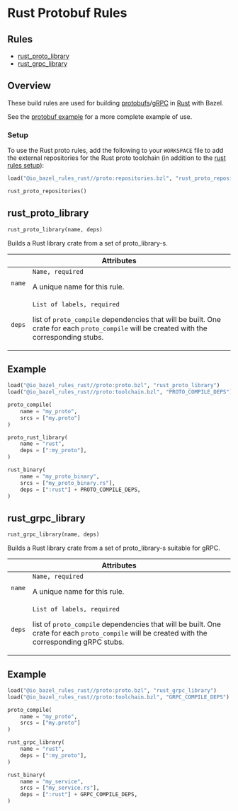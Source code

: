 # Rust Protobuf Rules

<div class="toc">
  <h2>Rules</h2>
  <ul>
    <li><a href="#rust_proto_library">rust_proto_library</a></li>
    <li><a href="#rust_grpc_library">rust_grpc_library</a></li>
  </ul>
</div>

## Overview

These build rules are used for building [protobufs][protobuf]/[gRPC][grpc] in [Rust][rust] with Bazel.

[rust]: http://www.rust-lang.org/
[protobuf]: https://developers.google.com/protocol-buffers/
[grpc]: https://grpc.io

See the [protobuf example](../examples/proto) for a more complete example of use.

### Setup

To use the Rust proto rules, add the following to your `WORKSPACE` file to add the
external repositories for the Rust proto toolchain (in addition to the [rust rules setup](..)):

```python
load("@io_bazel_rules_rust//proto:repositories.bzl", "rust_proto_repositories")

rust_proto_repositories()
```

<a name="rust_proto_library"></a>
## rust_proto_library

```python
rust_proto_library(name, deps)
```

Builds a Rust library crate from a set of proto_library-s.

<table class="table table-condensed table-bordered table-params">
  <colgroup>
    <col class="col-param" />
    <col class="param-description" />
  </colgroup>
  <thead>
    <tr>
      <th colspan="2">Attributes</th>
    </tr>
  </thead>
  <tbody>
    <tr>
      <td><code>name</code></td>
      <td>
        <code>Name, required</code>
        <p>A unique name for this rule.</p>
      </td>
    </tr>
    <tr>
      <td><code>deps</code></td>
      <td>
        <code>List of labels, required</code>
        <p>
            list of <code>proto_compile</code> dependencies that will be built. One
            crate for each <code>proto_compile</code> will be created with the corresponding
            stubs.
        </p>
      </td>
    </tr>
  </tbody>
</table>

## Example

```python
load("@io_bazel_rules_rust//proto:proto.bzl", "rust_proto_library")
load("@io_bazel_rules_rust//proto:toolchain.bzl", "PROTO_COMPILE_DEPS")

proto_compile(
    name = "my_proto",
    srcs = ["my.proto"]
)

proto_rust_library(
    name = "rust",
    deps = [":my_proto"],
)

rust_binary(
    name = "my_proto_binary",
    srcs = ["my_proto_binary.rs"],
    deps = [":rust"] + PROTO_COMPILE_DEPS,
)
```


<a name="rust_grpc_library"></a>
## rust_grpc_library

```python
rust_grpc_library(name, deps)
```

Builds a Rust library crate from a set of proto_library-s suitable for gRPC.

<table class="table table-condensed table-bordered table-params">
  <colgroup>
    <col class="col-param" />
    <col class="param-description" />
  </colgroup>
  <thead>
    <tr>
      <th colspan="2">Attributes</th>
    </tr>
  </thead>
  <tbody>
    <tr>
      <td><code>name</code></td>
      <td>
        <code>Name, required</code>
        <p>A unique name for this rule.</p>
      </td>
    </tr>
    <tr>
      <td><code>deps</code></td>
      <td>
        <code>List of labels, required</code>
        <p>
            list of <code>proto_compile</code> dependencies that will be built. One
            crate for each <code>proto_compile</code> will be created with the corresponding
            gRPC stubs.
        </p>
      </td>
    </tr>
  </tbody>
</table>

## Example

```python
load("@io_bazel_rules_rust//proto:proto.bzl", "rust_grpc_library")
load("@io_bazel_rules_rust//proto:toolchain.bzl", "GRPC_COMPILE_DEPS")

proto_compile(
    name = "my_proto",
    srcs = ["my.proto"]
)

rust_grpc_library(
    name = "rust",
    deps = [":my_proto"],
)

rust_binary(
    name = "my_service",
    srcs = ["my_service.rs"],
    deps = [":rust"] + GRPC_COMPILE_DEPS,
)
```
